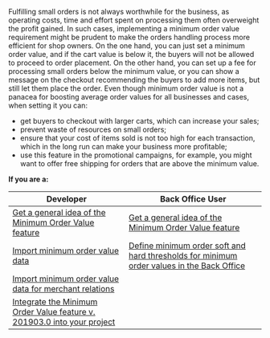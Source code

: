 Fulfilling small orders is not always worthwhile for the business, as operating costs, time and effort spent on processing them often overweight the profit gained. In such cases, implementing a minimum order value requirement might be prudent to make the orders handling process more efficient for shop owners. On the one hand, you can just set a minimum order value, and if the cart value is below it, the buyers will not be allowed to proceed to order placement. On the other hand, you can set up a fee for processing small orders below the minimum value, or you can show a message on the checkout recommending the buyers to add more items, but still let them place the order. Even though minimum order value is not a panacea for boosting average order values for all businesses and cases, when setting it you can:

* get buyers to checkout with larger carts, which can increase your sales;
* prevent waste of resources on small orders;
* ensure that your cost of items sold is not too high for each transaction, which in the long run can make your business more profitable;
* use this feature in the promotional campaigns, for example, you might want to offer free shipping for orders that are above the minimum value.

**If you are a:**

| Developer | Back Office User |
| --- |--- |
| [Get a general idea of the Minimum Order Value feature](https://documentation.spryker.com/v2/docs/minimum-order-value-feature-overview-201903) | [Get a general idea of the Minimum Order Value feature](https://documentation.spryker.com/v2/docs/minimum-order-value-feature-overview-201903) |
| [Import minimum order value data](https://documentation.spryker.com/v2/docs/ht-import-minimum-order-value-data-201903) | [Define minimum order soft and hard thresholds for minimum order values in the Back Office](https://documentation.spryker.com/v2/docs/threshold-overview-201903) |
| [Import minimum order value data for merchant relations](https://documentation.spryker.com/v2/docs/ht-import-minimum-order-value-data-201903#importing-minimum-order-value-data-for-merchant-relations) |
| [Integrate the Minimum Order Value feature v. 201903.0 into your project](https://documentation.spryker.com/v2/docs/minimum-order-value-feature-integration-201903) |


